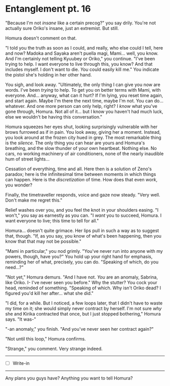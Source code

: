 # Entanglement pt. 16

"Because I'm not *insane* like a certain precog?" you say drily. You're not actually sure Oriko's insane, just an extremist. But still.

Homura doesn't comment on that.

"I told you the truth as soon as I could, and really, who else could I tell, here and now? Madoka and Sayaka aren't puella magi, Mami... well, you know. And I'm certainly not telling Kyuubey or Oriko," you continue. "I've been trying to help. I want everyone to live through this, you know? And that includes myself. I don't want to die. *You* could easily kill me." You indicate the pistol she's holding in her other hand.

You sigh, and look away. "Ultimately, the only thing I can give you now are words. I've been *trying* to help. To get you on better terms with Mami, with everyone. And... anyway, what can it hurt? If I'm lying, you reset time again, and start again. Maybe I'm there the next time, maybe I'm not. You can do... whatever. And one more person can only help, right? I *know* what you've gone through, Homura. Not all of it... but I know you haven't had much luck, else we wouldn't be having this conversation."

Homura squeezes her eyes shut, looking surprisingly vulnerable with her brows furrowed as if in pain. You look away, giving her a moment. Instead, you look around at the frozen city hued in grey. The most remarkable thing is the *silence*. The only thing you can hear are yours and Homura's breathing, and the slow thunder of your own heartbeat. Nothing else. No cars, no working machinery of air conditioners, none of the nearly inaudible hum of street lights...

Cessation of everything, time and all. Here then is a solution of Zeno's paradox; here is the infinitesimal time between moments in which things can happen. Here is the *discretization* of time. How does that even *work*, you wonder?

Finally, the timetraveller responds, voice and gaze now steady. "Very well. Don't make me regret this."

Relief washes over you, and you feel the knot in your shoulders easing. "I won't," you say as earnestly as you can. "I *want* you to succeed, Homura. I want everyone to live; this time to tell for all."

Homura... doesn't quite grimace. Her lips pull in such a way as to suggest that, though. "If, as you say, you know of what's been happening, then you know that that may not be possible."

"Mami in particular," you nod grimly. "You've never run into anyone with my powers, though, have you?" You hold up your right hand for emphasis, reminding her of what, precisely, you can do. "Speaking of which, do you need...?"

"Not yet," Homura demurs. "And I have not. *You* are an anomaly, Sabrina, like Oriko. I- I've never seen you before."
Why the stutter?
You cock your head, reminded of something. "Speaking of which. Why isn't Oriko dead? I figured you'd kill her after... what she did."

"I did, for a while. But I noticed, a few loops later, that I didn't have to waste my time on it; she would simply never contract by herself. I'm not sure *why* she and Kirika contracted that once, but I just stopped bothering," Homura says. "It was-"

"-an anomaly," you finish. "And you've never seen her contract again?"

"Not until this loop," Homura confirms.

"Strange," you comment. Very strange indeed.

---

- [ ] Write-in

---

Any plans you guys have? Anything you want to tell Homura?
